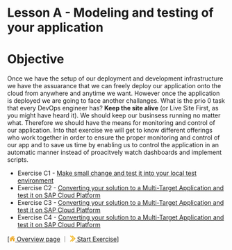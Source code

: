 # Lesson A - Modeling and testing of your application

# Objective 

Once we have the setup of our deployment and development infrastructure we have the assuarance that we can freely deploy our application onto the cloud from anywhere and anytime we want. However once the application is deployed we are going to face another challanges. What is the prio 0 task that every DevOps engineer has? **Keep the site alive** (or Live Site First, as you might have heard it). We should keep our businsess running no matter what. Therefore we should have the means for monitoring and control of our application. Into that exercise we will get to know different offerings who work together in order to ensure the proper monitoring and control of our app and to save us time by enabling us to control the application in an automatic manner instead of proacitvely watch dashboards and implement scripts.

* Exercise C1 - [Make small change and test it into your local test environment](../../exercises/C1/README.md)
* Exercise C2 - [Converting your solution to a Multi-Target Application and test it on SAP Cloud Platform](../../exercises/C2/README.md)
* Exercise C3 - [Converting your solution to a Multi-Target Application and test it on SAP Cloud Platform](../../exercises/C3/README.md)
* Exercise C4 - [Converting your solution to a Multi-Target Application and test it on SAP Cloud Platform](../../exercises/C4/README.md)


[[![](../../images/nav-home.png) Overview page](../../README.md) ｜ [![](../../images/nav-next.png) Start Exercise](../../exercise/C1/README.md)]